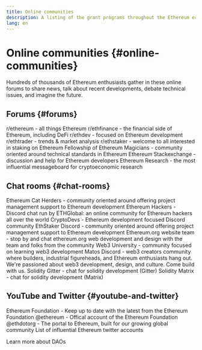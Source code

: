 ```yaml
---
title: Online communities
description: A listing of the grant programs throughout the Ethereum ecosystem.
lang: en
---
```


# Online communities {#online-communities}

Hundreds of thousands of Ethereum enthusiasts gather in these online forums to share news, talk about recent developments, debate technical issues, and imagine the future.

## Forums {#forums}

<SocialListItem socialIcon="reddit"><Link to="https://www.reddit.com/r/ethereum">r/ethereum</Link> - all things Ethereum</SocialListItem>
<SocialListItem socialIcon="reddit"><Link to="https://www.reddit.com/r/ethfinance/">r/ethfinance</Link> - the financial side of Ethereum, including DeFi</SocialListItem>
<SocialListItem socialIcon="reddit"><Link to="https://www.reddit.com/r/ethdev/">r/ethdev</Link> - focused on Ethereum development</SocialListItem>
<SocialListItem socialIcon="reddit"><Link to="https://www.reddit.com/r/ethtrader/">r/ethtrader</Link> - trends & market analysis</SocialListItem>
<SocialListItem socialIcon="reddit"><Link to="https://www.reddit.com/r/ethstaker/">r/ethstaker</Link> - welcome to all interested in staking on Ethereum</SocialListItem>
<SocialListItem socialIcon="webpage"><Link to="https://ethereum-magicians.org">Fellowship of Ethereum Magicians</Link> - community oriented around technical standards in Ethereum</SocialListItem>
<SocialListItem socialIcon="stackExchange"><Link to="https://ethereum.stackexchange.com">Ethereum Stackexchange</Link> - discussion and help for Ethereum developers</SocialListItem>
<SocialListItem socialIcon="webpage"><Link to="https://ethresear.ch">Ethereum Research</Link> - the most influential messageboard for cryptoeconomic research</SocialListItem>

## Chat rooms {#chat-rooms}

<SocialListItem socialIcon="discord"><Link to="https://discord.com/invite/Nz6rtfJ8Cu">Ethereum Cat Herders</Link> - community oriented around offering project management support to Ethereum development</SocialListItem>
<SocialListItem socialIcon="discord"><Link to="https://ethglobal.co/discord">Ethereum Hackers</Link> - Discord chat run by ETHGlobal: an online community for Ethereum hackers all over the world</SocialListItem>
<SocialListItem socialIcon="discord"><Link to="https://discord.gg/5W5tVb3">CryptoDevs</Link> - Ethereum development focused Discord community</SocialListItem>
<SocialListItem socialIcon="discord"><Link to="https://discord.io/ethstaker">EthStaker Discord</Link> - community oriented around offering project management support to Ethereum development</SocialListItem>
<SocialListItem socialIcon="discord"><Link to="https://discord.gg/CetY6Y4">Ethereum.org website team</Link> - stop by and chat ethereum.org web development and design with the team and folks from the community</SocialListItem>
<SocialListItem socialIcon="discord"><Link to="https://discord.gg/ZH5aXDgWEU">Web3 University</Link> - community focused on learning web3 development </SocialListItem>
<SocialListItem socialIcon="discord"><Link to="https://discord.matos.club/">Matos Discord</Link> - web3 creators community where builders, industrial figureheads, and Ethereum enthusiasts hang out. We're passioned about web3 development, design, and culture. Come build with us.</SocialListItem>
<SocialListItem socialIcon="webpage"><Link to="https://gitter.im/ethereum/solidity/">Solidity Gitter</Link> - chat for solidity development (Gitter)</SocialListItem>
<SocialListItem socialIcon="webpage"><Link to="https://matrix.to/#/#ethereum_solidity:gitter.im">Solidity Matrix</Link> - chat for solidity development (Matrix)</SocialListItem>

## YouTube and Twitter {#youtube-and-twitter}

<SocialListItem socialIcon="youtube"><Link to="https://www.youtube.com/c/EthereumFoundation">Ethereum Foundation</Link> - Keep up to date with the latest from the Ethereum Foundation</SocialListItem>
<SocialListItem socialIcon="twitter"><Link to="https://twitter.com/ethereum">@ethereum</Link> - Offical account of the Ethereum Foundation</SocialListItem>
<SocialListItem socialIcon="twitter"><Link to="https://twitter.com/ethdotorg">@ethdotorg</Link> - The portal to Ethereum, built for our growing global community</SocialListItem>
<SocialListItem socialIcon="webpage"><Link to="https://hive.one/c/ethereum?page=1">List of influential Ethereum twitter accounts</Link></SocialListItem>

<Divider />

<Callout emoji=":classical_building:" titleKey="page-community-daos-callout-title" descriptionKey="page-community-daos-callout-description">
  <div>
    <ButtonLink to="/community/get-involved/#decentralized-autonomous-organizations-daos">
      Learn more about DAOs
    </ButtonLink>
  </div>
</Callout>

